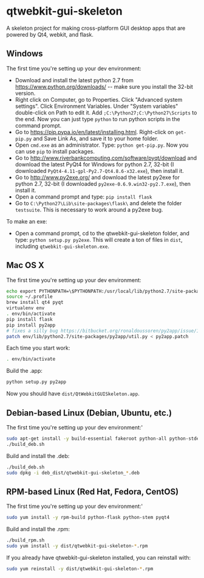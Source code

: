 # qtwebkit-gui-skeleton

A skeleton project for making cross-platform GUI desktop apps that are powered by Qt4, webkit, and flask.

## Windows

The first time you're setting up your dev environment:

* Download and install the latest python 2.7 from https://www.python.org/downloads/ -- make sure you install the 32-bit version.
* Right click on Computer, go to Properties. Click "Advanced system settings". Click Environment Variables. Under "System variables" double-click on Path to edit it. Add `;C:\Python27;C:\Python27\Scripts` to the end. Now you can just type `python` to run python scripts in the command prompt.
* Go to https://pip.pypa.io/en/latest/installing.html. Right-click on `get-pip.py` and Save Link As, and save it to your home folder.
* Open `cmd.exe` as an administrator. Type: `python get-pip.py`. Now you can use `pip` to install packages.
* Go to http://www.riverbankcomputing.com/software/pyqt/download and download the latest PyQt4 for Windows for python 2.7, 32-bit (I downloaded `PyQt4-4.11-gpl-Py2.7-Qt4.8.6-x32.exe`), then install it.
* Go to http://www.py2exe.org/ and download the latest py2exe for python 2.7, 32-bit (I downloaded `py2exe-0.6.9.win32-py2.7.exe`), then install it.
* Open a command prompt and type: `pip install flask`
* Go to `C:\Python27\Lib\site-packages\flask\` and delete the folder `testsuite`. This is necessary to work around a py2exe bug.

To make an exe:

* Open a command prompt, cd to the qtwebkit-gui-skeleton folder, and type: `python setup.py py2exe`. This will create a ton of files in `dist`, including `qtwebkit-gui-skeleton.exe`.

## Mac OS X

The first time you're setting up your dev environment:

```sh
echo export PYTHONPATH=\$PYTHONPATH:/usr/local/lib/python2.7/site-packages/ >> ~/.profile
source ~/.profile
brew install qt4 pyqt
virtualenv env
. env/bin/activate
pip install flask
pip install py2app
# fixes a silly bug https://bitbucket.org/ronaldoussoren/py2app/issue/143/resulting-app-mistakenly-looks-for-pyside
patch env/lib/python2.7/site-packages/py2app/util.py < py2app.patch
```

Each time you start work:

```sh
. env/bin/activate
```

Build the .app:

```sh
python setup.py py2app
```

Now you should have `dist/QtWebkitGUISkeleton.app`.

## Debian-based Linux (Debian, Ubuntu, etc.)

The first time you're setting up your dev environment:'

```sh
sudo apt-get install -y build-essential fakeroot python-all python-stdeb python-flask python-qt4
./build_deb.sh
```

Build and install the .deb:

```sh
./build_deb.sh
sudo dpkg -i deb_dist/qtwebkit-gui-skeleton_*.deb
```

## RPM-based Linux (Red Hat, Fedora, CentOS)

The first time you're setting up your dev environment:'

```sh
sudo yum install -y rpm-build python-flask python-stem pyqt4
```

Build and install the .rpm:

```sh
./build_rpm.sh
sudo yum install -y dist/qtwebkit-gui-skeleton-*.rpm
```

If you already have qtwebkit-gui-skeleton installed, you can reinstall with:

```sh
sudo yum reinstall -y dist/qtwebkit-gui-skeleton-*.rpm
```
